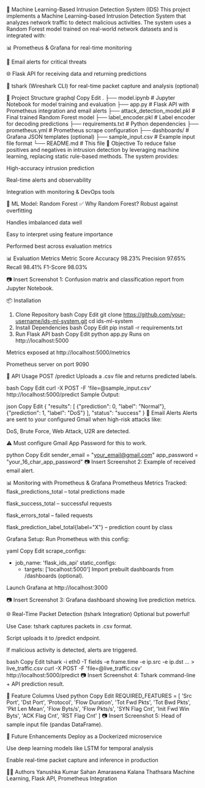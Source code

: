 🔐 Machine Learning-Based Intrusion Detection System (IDS)
This project implements a Machine Learning-based Intrusion Detection System that analyzes network traffic to detect malicious activities. The system uses a Random Forest model trained on real-world network datasets and is integrated with:

📊 Prometheus & Grafana for real-time monitoring

📧 Email alerts for critical threats

🌐 Flask API for receiving data and returning predictions

🔎 tshark (Wireshark CLI) for real-time packet capture and analysis (optional)

📁 Project Structure
graphql
Copy
Edit
.
├── model.ipynb                   # Jupyter Notebook for model training and evaluation
├── app.py                        # Flask API with Prometheus integration and email alerts
├── attack_detection_model.pkl    # Final trained Random Forest model
├── label_encoder.pkl             # Label encoder for decoding predictions
├── requirements.txt              # Python dependencies
├── prometheus.yml                # Prometheus scrape configuration
├── dashboards/                   # Grafana JSON templates (optional)
├── sample_input.csv              # Example input file format
└── README.md                     # This file
🎯 Objective
To reduce false positives and negatives in intrusion detection by leveraging machine learning, replacing static rule-based methods. The system provides:

High-accuracy intrusion prediction

Real-time alerts and observability

Integration with monitoring & DevOps tools

🧠 ML Model: Random Forest
✅ Why Random Forest?
Robust against overfitting

Handles imbalanced data well

Easy to interpret using feature importance

Performed best across evaluation metrics

📊 Evaluation Metrics
Metric	Score
Accuracy	98.23%
Precision	97.65%
Recall	98.41%
F1-Score	98.03%

📷 Insert Screenshot 1: Confusion matrix and classification report from Jupyter Notebook.

📦 Installation
1. Clone Repository
bash
Copy
Edit
git clone https://github.com/your-username/ids-ml-system.git
cd ids-ml-system
2. Install Dependencies
bash
Copy
Edit
pip install -r requirements.txt
3. Run Flask API
bash
Copy
Edit
python app.py
Runs on http://localhost:5000

Metrics exposed at http://localhost:5000/metrics

Prometheus server on port 9090

🧪 API Usage
POST /predict
Uploads a .csv file and returns predicted labels.

bash
Copy
Edit
curl -X POST -F 'file=@sample_input.csv' http://localhost:5000/predict
Sample Output:

json
Copy
Edit
{
  "results": [
    {"prediction": 0, "label": "Normal"},
    {"prediction": 1, "label": "DoS"}
  ],
  "status": "success"
}
📧 Email Alerts
Alerts are sent to your configured Gmail when high-risk attacks like:

DoS, Brute Force, Web Attack, U2R are detected.

⚠️ Must configure Gmail App Password for this to work.

python
Copy
Edit
sender_email = "your_email@gmail.com"
app_password = "your_16_char_app_password"
📷 Insert Screenshot 2: Example of received email alert.

📊 Monitoring with Prometheus & Grafana
Prometheus Metrics Tracked:
flask_predictions_total – total predictions made

flask_success_total – successful requests

flask_errors_total – failed requests

flask_prediction_label_total{label="X"} – prediction count by class

Grafana Setup:
Run Prometheus with this config:

yaml
Copy
Edit
scrape_configs:
  - job_name: 'flask_ids_api'
    static_configs:
      - targets: ['localhost:5000']
Import prebuilt dashboards from /dashboards (optional).

Launch Grafana at http://localhost:3000

📷 Insert Screenshot 3: Grafana dashboard showing live prediction metrics.

🌐 Real-Time Packet Detection (tshark Integration)
Optional but powerful!

Use Case:
tshark captures packets in .csv format.

Script uploads it to /predict endpoint.

If malicious activity is detected, alerts are triggered.

bash
Copy
Edit
tshark -i eth0 -T fields -e frame.time -e ip.src -e ip.dst ... > live_traffic.csv
curl -X POST -F 'file=@live_traffic.csv' http://localhost:5000/predict
📷 Insert Screenshot 4: Tshark command-line + API prediction result.

📌 Feature Columns Used
python
Copy
Edit
REQUIRED_FEATURES = [
    'Src Port', 'Dst Port', 'Protocol', 'Flow Duration',
    'Tot Fwd Pkts', 'Tot Bwd Pkts', 'Pkt Len Mean',
    'Flow Byts/s', 'Flow Pkts/s', 'SYN Flag Cnt',
    'Init Fwd Win Byts', 'ACK Flag Cnt', 'RST Flag Cnt'
]
📷 Insert Screenshot 5: Head of sample input file (pandas DataFrame).

🚀 Future Enhancements
Deploy as a Dockerized microservice

Use deep learning models like LSTM for temporal analysis

Enable real-time packet capture and inference in production

👨‍💻 Authors
Yanushka Kumar
Sahan Amarasena
Kalana Thathsara
Machine Learning, Flask API, Prometheus Integration
